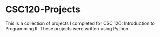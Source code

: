 # CSC120-Projects

This is a collection of projects I completed for CSC 120: Introduction to Programming II. These projects were written using Python.

